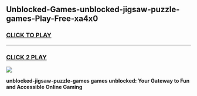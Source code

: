 
## Unblocked-Games-unblocked-jigsaw-puzzle-games-Play-Free-xa4x0
<h3>
<a href="https://premium76.site?title=unblocked-jigsaw-puzzle-games&ref=23A">CLICK TO PLAY</a></h3>
<hr>

<h3>
<a href="https://premium76.site?title=unblocked-jigsaw-puzzle-games&ref=23A">CLICK 2 PLAY</a>
  
</h3>

<a href="https://premium76.site?title=unblocked-jigsaw-puzzle-games&ref=23A"><img src="https://clearcache.store/games.png"></a>


**unblocked-jigsaw-puzzle-games games unblocked: Your Gateway to Fun and Accessible Online Gaming**
